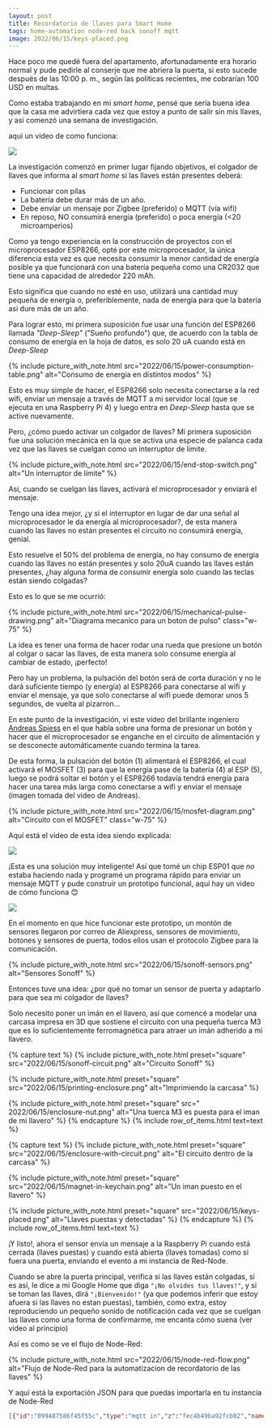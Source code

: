 ```yaml
---
layout: post
title: Recordatorio de llaves para Smart Home
tags: home-automation node-red hack sonoff mqtt
image: 2022/06/15/keys-placed.png
---
```

Hace poco me quedé fuera del apartamento, afortunadamente era horario normal y
pude pedirle al conserje que me abriera la puerta, si esto sucede después de
las 10:00 p. m., según las políticas recientes, me cobrarían 100 USD en multas.

Como estaba trabajando en mi *smart home*, pensé que sería buena idea  que la
casa me advirtiera cada vez que estoy a punto de salir sin mis llaves, y asi
comenzó una semana de investigación.

aqui un video de como funciona:

![](https://youtu.be/D_sBs_NYOe8)

La investigación comenzó en primer lugar fijando objetivos, el colgador de
llaves que informa al *smart home* si las llaves están presentes deberá:

* Funcionar con pilas
* La batería debe durar más de un año.
* Debe envíar un mensaje por Zigbee (preferido) o MQTT (vía wifi)
* En reposo, NO consumirá energía (preferido) o poca energía (<20
microamperios)

Como ya tengo experiencia en la construcción de proyectos con el
microprocesador ESP8266, opté por este microprocesador, la única diferencia
esta vez es que necesita consumir la menor cantidad de energía posible ya que
funcionará con una batería pequeña como una CR2032 que tiene una capacidad de
alrededor 220 mAh.

Esto significa que cuando no esté en uso, utilizará una cantidad muy pequeña de
energía o, preferiblemente, nada de energía para que la batería asi dure más de
un año.

Para lograr esto, mi primera suposición fue usar una función del ESP8266
llamada *"Deep-Sleep"* ("Sueño profundo") que, de acuerdo con la tabla de
consumo de energía en la hoja de datos, es solo 20 uA cuando está en
*Deep-Sleep*

{%
  include picture_with_note.html
    src="2022/06/15/power-consumption-table.png"
    alt="Consumo de energia en distintos modos"
%}

Esto es muy simple de hacer, el ESP8266 solo necesita conectarse a la red wifi,
envíar un mensaje a través de MQTT a mi servidor local (que se ejecuta en una
Raspberry Pi 4) y luego entra en *Deep-Sleep* hasta que se active nuevamente.

Pero, ¿cómo puedo activar un colgador de llaves? Mi primera suposición fue una
solución mecánica en la que se activa una especie de palanca cada vez que las
llaves se cuelgan como un interruptor de límite.

{%
  include picture_with_note.html
    src="2022/06/15/end-stop-switch.png"
    alt="Un interruptor de límite"
%}

Asi, cuando se cuelgan las llaves, activará el microprocesador y enviará el
mensaje.

Tengo una idea mejor, ¿y si el interruptor en lugar de dar una señal al
microprocesador le da energía al microprocesador?, de esta manera cuando las
llaves no están presentes el circuito no consumirá energía, genial.

Esto resuelve el 50% del problema de energía, no hay consumo de energía cuando
las llaves no están presentes y solo 20uA cuando las llaves están presentes,
¿hay alguna forma de consumir energía solo cuando las teclas están siendo
colgadas?

Esto es lo que se me ocurrió:

{%
  include picture_with_note.html
    src="2022/06/15/mechanical-pulse-drawing.png"
    alt="Diagrama mecanico para un boton de pulso"
    class="w-75"
%}

La idea es tener una forma de hacer rodar una rueda que presione un botón al
colgar o sacar las llaves, de esta manera solo consume energía al cambiar de
estado, ¡perfecto!

Pero hay un problema, la pulsación del botón será de corta duración y no le
dará suficiente tiempo (y energía) al ESP8266 para conectarse al wifi y enviar
el  mensaje, ya que solo conectarse al wifi puede demorar unos 5 segundos, de
vuelta al pizarron...

En este punto de la investigación, vi este video del brillante ingeniero
[Andreas Spiess](https://www.youtube.com/c/AndreasSpiess) en el que habla sobre
una forma de presionar un botón y hacer que el microprocesador se enganche en
el circuito de alimentación y se desconecte automáticamente cuando termina la
tarea.

De esta forma, la pulsación del botón (1) alimentará el ESP8266, el cual
activará el MOSFET (3) para que la energía pase de la batería (4) al ESP (5),
luego se podrá soltar el botón y el ESP8266 todavía tendrá energía para hacer
una tarea más larga como conectarse a wifi y enviar el mensaje (imagen tomada
del video de Andreas).

{%
  include picture_with_note.html
    src="2022/06/15/mosfet-diagram.png"
    alt="Circuito con el MOSFET"
    class="w-75"
%}

Aquí está el video de esta idea siendo explicada:

![](https://youtu.be/nbMfb0dIvYc)

¡Esta es una solución muy inteligente! Así que tomé un chip ESP01 que *no*
estaba haciendo nada y programé un programa rápido para enviar un mensaje MQTT
y pude construir un prototipo funcional, aquí hay un video de cómo funciona
:blush:

![](https://youtu.be/L1iz5gWGAso)

En el momento en que hice funcionar este prototipo, un montón de sensores
llegaron por correo de Aliexpress, sensores de movimiento, botones y sensores
de puerta, todos ellos usan el protocolo Zigbee para la comunicación.

{%
  include picture_with_note.html
    src="2022/06/15/sonoff-sensors.png"
    alt="Sensores Sonoff"
%}

Entonces tuve una idea: ¿por qué no tomar un sensor de puerta y adaptarlo
para que sea mi colgador de llaves?

Solo necesito poner un imán en el llavero, así que comencé a modelar una
carcasa impresa en 3D que sostiene el circuito con una pequeña tuerca M3 que es
lo suficientemente ferromagnética para atraer un imán adherido a mi llavero.

{% capture text %}
{%
  include picture_with_note.html
    preset="square"
    src="2022/06/15/sonoff-circuit.png"
    alt="Circuito Sonoff"
%}
<!--split-->
{%
  include picture_with_note.html
    preset="square"
    src="2022/06/15/printing-enclosure.png"
    alt="Imprimiendo la carcasa"
%}
<!--split-->
{%
  include picture_with_note.html
    preset="square"
    src=" 2022/06/15/enclosure-nut.png"
    alt="Una tuerca M3 es puesta para el iman de mi llavero"
%}
{% endcapture %}
{% include row_of_items.html text=text %}

{% capture text %}
{%
  include picture_with_note.html
    preset="square"
    src="2022/06/15/enclosure-with-circuit.png"
    alt="El circuito dentro de la carcasa"
%}
<!--split-->
{%
  include picture_with_note.html
    preset="square"
    src="2022/06/15/magnet-in-keychain.png"
    alt="Un iman puesto en el llavero"
%}
<!--split-->
{%
  include picture_with_note.html
    preset="square"
    src="2022/06/15/keys-placed.png"
    alt="Llaves puestas y detectadas"
%}
{% endcapture %}
{% include row_of_items.html text=text %}

¡Y listo!, ahora el sensor envía un mensaje a la Raspberry Pi cuando está
cerrada (llaves puestas) y cuando está abierta (llaves tomadas) como si fuera
una puerta, enviando el evento a mi instancia de Red-Node.

Cuando se abre la puerta principal, verifica si las llaves están colgadas, si
es así, le dice a mi Google Home que diga `"¡No olvides tus llaves!"`, y si se
toman las llaves, dirá `"¡Bienvenido!"` (ya que podemos inferir que estoy afuera
si las llaves no estan puestas), también, como extra, estoy reproduciendo un
pequeño sonido de notificación cada vez que se cuelgan las llaves como una
forma de confirmarme, me encanta cómo suena (ver video al principio)

Así es como se ve el flujo de Node-Red:

{%
  include picture_with_note.html
    src="2022/06/15/node-red-flow.png"
    alt="Flujo de Node-Red para la automatizacion de recordatorio de las
    llaves"
%}

Y aquí está la exportación JSON para que puedas importarla en tu instancia de
Node-Red

```json
[{"id":"099487586f45f55c","type":"mqtt in","z":"fec4b49ba92fcb02","name":"","topic":"zigbee2mqtt/main_door_contact_sensor","qos":"2","datatype":"json","broker":"d038737d9ec4f893","nl":false,"rap":true,"rh":0,"inputs":0,"x":190,"y":1360,"wires":[["75fa75f9290d2321","80b2102ecaacff89"]]},{"id":"75fa75f9290d2321","type":"switch","z":"fec4b49ba92fcb02","name":"contact is false","property":"payload.contact","propertyType":"msg","rules":[{"t":"false"}],"checkall":"true","repair":false,"outputs":1,"x":500,"y":1400,"wires":[["96c415c7e6adc921"]]},{"id":"80b2102ecaacff89","type":"switch","z":"fec4b49ba92fcb02","name":"contact is true","property":"payload.contact","propertyType":"msg","rules":[{"t":"true"}],"checkall":"true","repair":false,"outputs":1,"x":500,"y":1360,"wires":[[]]},{"id":"96c415c7e6adc921","type":"api-current-state","z":"fec4b49ba92fcb02","name":"","server":"a7e32585d87233f4","version":3,"outputs":1,"halt_if":"","halt_if_type":"str","halt_if_compare":"is","entity_id":"binary_sensor.main_door_contact_sensor_key_holder_contact","state_type":"str","blockInputOverrides":true,"outputProperties":[{"property":"payload","propertyType":"msg","value":"","valueType":"entityState"},{"property":"data","propertyType":"msg","value":"","valueType":"entity"}],"for":"0","forType":"num","forUnits":"minutes","override_topic":false,"state_location":"payload","override_payload":"msg","entity_location":"data","override_data":"msg","x":870,"y":1400,"wires":[["7a88cbe45a8a0840","e1b158241ac56f2d"]]},{"id":"7a88cbe45a8a0840","type":"switch","z":"fec4b49ba92fcb02","name":"off","property":"payload","propertyType":"msg","rules":[{"t":"eq","v":"off","vt":"str"}],"checkall":"true","repair":false,"outputs":1,"x":1230,"y":1400,"wires":[["5ac241fbc71c819a"]]},{"id":"e1b158241ac56f2d","type":"switch","z":"fec4b49ba92fcb02","name":"on","property":"payload","propertyType":"msg","rules":[{"t":"eq","v":"on","vt":"str"}],"checkall":"true","repair":false,"outputs":1,"x":1230,"y":1460,"wires":[["43963f905f72ddd8"]]},{"id":"5ac241fbc71c819a","type":"api-call-service","z":"fec4b49ba92fcb02","name":"","server":"a7e32585d87233f4","version":5,"debugenabled":false,"domain":"media_player","service":"volume_set","areaId":[],"deviceId":[],"entityId":["media_player.living_room_speaker"],"data":"{\"volume_level\": 1.0}","dataType":"json","mergeContext":"","mustacheAltTags":false,"outputProperties":[],"queue":"none","x":1410,"y":1400,"wires":[["b2af8179aa7c7953"]]},{"id":"43963f905f72ddd8","type":"api-call-service","z":"fec4b49ba92fcb02","name":"","server":"a7e32585d87233f4","version":5,"debugenabled":false,"domain":"media_player","service":"volume_set","areaId":[],"deviceId":[],"entityId":["media_player.living_room_speaker"],"data":"{\"volume_level\": 1.0}","dataType":"json","mergeContext":"","mustacheAltTags":false,"outputProperties":[],"queue":"none","x":1410,"y":1460,"wires":[["58259eec96fc6553"]]},{"id":"b2af8179aa7c7953","type":"api-call-service","z":"fec4b49ba92fcb02","name":"Joe, Don't forget your keys!","server":"a7e32585d87233f4","version":5,"debugenabled":false,"domain":"tts","service":"google_translate_say","areaId":[],"deviceId":[],"entityId":["media_player.living_room_speaker"],"data":"{\t   \"message\":\"Joe, Don't forget your keys!\",\t   \"cache\": \"true\"\t}","dataType":"jsonata","mergeContext":"","mustacheAltTags":false,"outputProperties":[],"queue":"none","x":1700,"y":1400,"wires":[[]]},{"id":"58259eec96fc6553","type":"api-call-service","z":"fec4b49ba92fcb02","name":"Welcome!","server":"a7e32585d87233f4","version":5,"debugenabled":false,"domain":"tts","service":"google_translate_say","areaId":[],"deviceId":[],"entityId":["media_player.living_room_speaker"],"data":"{\t   \"message\":\"Welcome!\",\t   \"cache\": \"true\"\t}","dataType":"jsonata","mergeContext":"","mustacheAltTags":false,"outputProperties":[],"queue":"none","x":1640,"y":1460,"wires":[[]]},{"id":"376c8512cb3712ff","type":"mqtt in","z":"fec4b49ba92fcb02","name":"","topic":"zigbee2mqtt/main_door_contact_sensor_key_holder","qos":"2","datatype":"json","broker":"d038737d9ec4f893","nl":false,"rap":true,"rh":0,"inputs":0,"x":230,"y":1480,"wires":[["4486b9ce45a6f9c2"]]},{"id":"4486b9ce45a6f9c2","type":"switch","z":"fec4b49ba92fcb02","name":"contact is true","property":"payload.contact","propertyType":"msg","rules":[{"t":"true"}],"checkall":"true","repair":false,"outputs":1,"x":520,"y":1480,"wires":[["fc1a27b69e93bc3f"]]},{"id":"fc1a27b69e93bc3f","type":"reusable","z":"fec4b49ba92fcb02","name":"","target":"set media player idle","outputs":1,"x":720,"y":1480,"wires":[["6f8a259d3efb8e8a"]]},{"id":"6f8a259d3efb8e8a","type":"api-call-service","z":"fec4b49ba92fcb02","name":"notification_sound.wav","server":"a7e32585d87233f4","version":5,"debugenabled":false,"domain":"media_player","service":"play_media","areaId":[],"deviceId":[],"entityId":["media_player.living_room_speaker"],"data":"{\"media_content_id\":\"http://192.168.1.80/notification_sound.wav\",\"media_content_type\":\"audio/mp3\"}","dataType":"json","mergeContext":"","mustacheAltTags":false,"outputProperties":[],"queue":"none","x":940,"y":1480,"wires":[[]]},{"id":"d038737d9ec4f893","type":"mqtt-broker","name":"","broker":"mosquitto","port":"1883","clientid":"","autoConnect":true,"usetls":false,"protocolVersion":"4","keepalive":"60","cleansession":true,"birthTopic":"","birthQos":"0","birthPayload":"","birthMsg":{},"closeTopic":"","closeQos":"0","closePayload":"","closeMsg":{},"willTopic":"","willQos":"0","willPayload":"","willMsg":{},"sessionExpiry":""},{"id":"a7e32585d87233f4","type":"server","name":"Home Assistant","version":2,"addon":false,"rejectUnauthorizedCerts":true,"ha_boolean":"y|yes|true|on|home|open","connectionDelay":true,"cacheJson":true,"heartbeat":false,"heartbeatInterval":"30"}]
```
